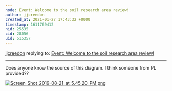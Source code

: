 ```yaml
---
node: Event: Welcome to the soil research area review!
author: jjcreedon
created_at: 2021-01-27 17:43:32 +0000
timestamp: 1611769412
nid: 25535
cid: 28056
uid: 515357
---
```




[jjcreedon](../profile/jjcreedon) replying to: [Event: Welcome to the soil research area review!](../notes/bhamster/01-25-2021/event-welcome-to-the-soil-research-area-review)

----
Does anyone know the source of this diagram. I think someone from PL provided??

[![Screen_Shot_2019-08-21_at_5.45.20_PM.png](/i/42544)](/i/42544?s=o)

